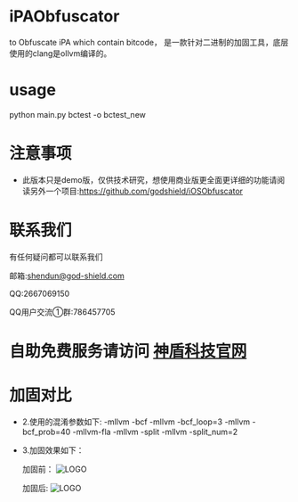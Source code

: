 # iPAObfuscator
to Obfuscate iPA which contain bitcode， 是一款针对二进制的加固工具，底层使用的clang是ollvm编译的。

# usage
python main.py  bctest -o bctest_new


# 注意事项
  * 此版本只是demo版，仅供技术研究，想使用商业版更全面更详细的功能请阅读另外一个项目:https://github.com/godshield/iOSObfuscator 
# 联系我们
  有任何疑问都可以联系我们

  邮箱:shendun@god-shield.com

  QQ:2667069150
  
  QQ用户交流①群:786457705

# 自助免费服务请访问 [神盾科技官网](http://www.god-shield.com)

# 加固对比
* 2.使用的混淆参数如下:
    -mllvm -bcf -mllvm -bcf_loop=3 -mllvm -bcf_prob=40 -mllvm-fla -mllvm -split -mllvm -split_num=2
* 3.加固效果如下：


  加固前：
  ![LOGO](https://github.com/godshield/iPAObfuscator/blob/master/before.png)

  加固后:
  ![LOGO](https://github.com/godshield/iPAObfuscator/blob/master/after.png)